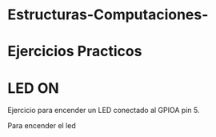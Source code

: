 # Estructuras-Computaciones-
# Ejercicios Practicos
# LED ON
Ejercicio para encender un LED conectado al GPIOA pin 5.

Para encender el led
